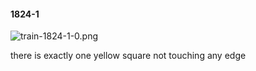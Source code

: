 #### 1824-1
![train-1824-1-0.png](https://github.com/lil-lab/nlvr/raw/master/nlvr/train/images/38/train-1824-1-0.png "train-1824-1-0.png")

there is exactly one yellow square not touching any edge